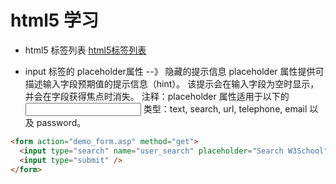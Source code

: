 # html5 学习

+ html5 标签列表
[html5标签列表](https://developer.mozilla.org/zh-CN/docs/Web/Guide/HTML/HTML5/HTML5_element_list)

+ input 标签的 placeholder属性 --》 隐藏的提示信息
    placeholder 属性提供可描述输入字段预期值的提示信息（hint）。
    该提示会在输入字段为空时显示，并会在字段获得焦点时消失。
    注释：placeholder 属性适用于以下的 <input> 类型：text, search, url, telephone, email 以及 password。
    
``` html
<form action="demo_form.asp" method="get">
  <input type="search" name="user_search" placeholder="Search W3School" />
  <input type="submit" />
</form>
```